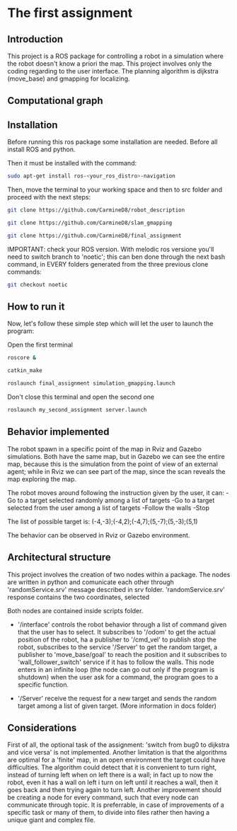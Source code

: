 
# The first assignment

## Introduction
	
This project is a ROS package for controlling a robot in a simulation where the robot doesn't know a priori the map.
This project involves only the coding regarding to the user interface.
The planning algorithm is dijkstra (move_base) and gmapping for localizing.

## Computational graph







## Installation

Before running this ros package some installation are needed.
Before all install ROS and python.

Then it must be installed  with the command:

```bash
sudo apt-get install ros-<your_ros_distro>-navigation
```

Then, move the terminal to your working space and then to src folder and proceed with the next steps:

```bash
git clone https://github.com/CarmineD8/robot_description
```

```bash
git clone https://github.com/CarmineD8/slam_gmapping
```

```bash
git clone https://github.com/CarmineD8/final_assignment
```

IMPORTANT: check your ROS version. With melodic ros versione you'll need to switch branch to 'noetic'; this can ben done through the next bash command, in EVERY folders generated from the three previous clone commands:

```bash
git checkout noetic
```

## How to run it

Now, let's follow these simple step which will let the user to launch the program:

Open the first terminal

```bash
roscore &
```

```bash
catkin_make
```

```bash
roslaunch final_assignment simulation_gmapping.launch
```

Don't close this terminal and open the second one

```bash
roslaunch my_second_assignment server.launch
```

## Behavior implemented

The robot spawn in a specific point of the map in Rviz and Gazebo simulations.
Both have the same map, but in Gazebo we can see the entire map, because this is the simulation from the point of view of an external agent; while in Rviz we can see part of the map, since the scan reveals the map exploring the map.

The robot moves around following the instruction given by the user, it can:
-Go to a target selected randomly among a list of targets
-Go to a target selected from the user among a list of targets 
-Follow the walls
-Stop

The list of possible target is: (-4,-3);(-4,2);(-4,7);(5,-7);(5,-3);(5,1)

The behavior can be observed in Rviz or Gazebo environment.

## Architectural structure

This project involves the creation of two nodes within a package.
The nodes are written in python and comunicate each other through 'randomService.srv' message described in srv folder.
'randomService.srv' response contains the two coordinates, selected 

Both nodes are contained inside scripts folder.
- '/interface' controls the robot behavior through a list of command given that the user has to select. 
It subscribes to '/odom' to get the actual position of the robot, ha a publisher to '/cmd_vel' to publish stop the robot, subscribes to the service '/Server' to get the random target, a publisher to 'move_base/goal' to reach the position and  it subscribes to 'wall_follower_switch' service if it has to follow the walls.
This node enters in an infinite loop (the node can go out only if the program is shutdown) when the user ask for a command, the program goes to a specific function.

- '/Server' receive the request for a new target and sends the random target among a list of given target.
(More information in docs folder)


## Considerations

First of all, the optional task of the assignment: 'switch from bug0 to dijkstra and vice versa' is not implemented. 
Another limitation is that the algorithms are optimal for a 'finite' map, in an open environment the target could have difficulties.
The algorithm could detect that it is convenient to turn right, instead of turning left when on left there is a wall; in fact up to now the robot, even it has a wall on left i turn on left until it reaches a wall, then it goes back and then trying again to turn left.
Another improvement should be creating a node for every command, such that every node can communicate through topic. It is preferrable, in case of improvements of a specific task or many of them, to divide into files rather then having a unique giant and complex file.
















